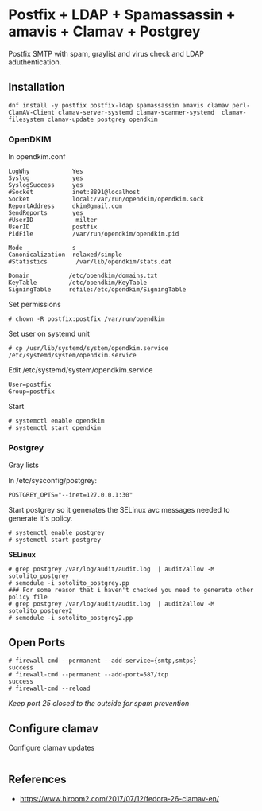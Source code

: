 # Postfix + LDAP + Spamassassin + amavis + Clamav + Postgrey

Postfix SMTP with spam, graylist and virus check and LDAP aduthentication.

## Installation

```
dnf install -y postfix postfix-ldap spamassassin amavis clamav perl-ClamAV-Client clamav-server-systemd clamav-scanner-systemd  clamav-filesystem clamav-update postgrey opendkim
```

### OpenDKIM

In opendkim.conf
```
LogWhy            Yes
Syslog            yes
SyslogSuccess     yes
#Socket           inet:8891@localhost
Socket            local:/var/run/opendkim/opendkim.sock
ReportAddress     dkim@gmail.com
SendReports       yes
#UserID            milter
UserID            postfix
PidFile           /var/run/opendkim/opendkim.pid

Mode              s
Canonicalization  relaxed/simple
#Statistics        /var/lib/opendkim/stats.dat

Domain           /etc/opendkim/domains.txt
KeyTable         /etc/opendkim/KeyTable
SigningTable     refile:/etc/opendkim/SigningTable
```

Set permissions

```
# chown -R postfix:postfix /var/run/opendkim
```

Set user on systemd unit

```
# cp /usr/lib/systemd/system/opendkim.service /etc/systemd/system/opendkim.service
```

Edit /etc/systemd/system/opendkim.service

```
User=postfix
Group=postfix
```


Start 
```
# systemctl enable opendkim
# systemctl start opendkim
```

### Postgrey

Gray lists

In /etc/sysconfig/postgrey:

```
POSTGREY_OPTS="--inet=127.0.0.1:30"
```

Start postgrey so it generates the SELinux avc messages needed to generate it's policy.
```
# systemctl enable postgrey
# systemctl start postgrey
```

**SELinux**
```
# grep postgrey /var/log/audit/audit.log  | audit2allow -M sotolito_postgrey
# semodule -i sotolito_postgrey.pp
### For some reason that i haven't checked you need to generate other policy file
# grep postgrey /var/log/audit/audit.log  | audit2allow -M sotolito_postgrey2
# semodule -i sotolito_postgrey2.pp
```


## Open Ports

```
# firewall-cmd --permanent --add-service={smtp,smtps}
success
# firewall-cmd --permanent --add-port=587/tcp
success
# firewall-cmd --reload
```

*Keep port 25 closed to the outside for spam prevention*

## Configure clamav

Configure clamav updates
```

```


## References
* https://www.hiroom2.com/2017/07/12/fedora-26-clamav-en/
